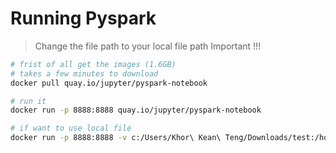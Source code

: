 # Running Pyspark

> Change the file path to your local file path
> Important !!!

```bash
# frist of all get the images (1.6GB)
# takes a few minutes to download
docker pull quay.io/jupyter/pyspark-notebook

# run it
docker run -p 8888:8888 quay.io/jupyter/pyspark-notebook

# if want to use local file
docker run -p 8888:8888 -v c:/Users/Khor\ Kean\ Teng/Downloads/test:/home/jovyan/work quay.io/jupyter/pyspark-notebook
```